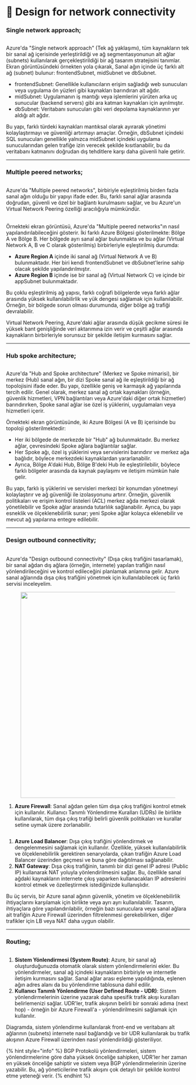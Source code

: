 # 🔽 Design for network connectivity

### Single network approach;

<figure><img src="../.gitbook/assets/image (5) (1).png" alt=""><figcaption></figcaption></figure>

Azure'da "Single network approach" (Tek ağ yaklaşımı), tüm kaynakların tek bir sanal ağ içerisinde yerleştirildiği ve ağ segmentasyonunun alt ağlar (subnets) kullanılarak gerçekleştirildiği bir ağ tasarım stratejisini tanımlar. Ekran görüntüsündeki örnekten yola çıkarak, Sanal ağın içinde üç farklı alt ağ (subnet) bulunur: frontendSubnet, midSubnet ve dbSubnet.

* frontendSubnet: Genellikle kullanıcıların erişim sağladığı web sunucuları veya uygulama ön yüzleri gibi kaynakları barındıran alt ağdır.&#x20;
* midSubnet: Uygulamanın iş mantığı veya işlemlerini yürüten arka uç sunucular (backend servers) gibi ara katman kaynakları için ayrılmıştır.&#x20;
* dbSubnet: Veritabanı sunucuları gibi veri depolama kaynaklarının yer aldığı alt ağdır.&#x20;

Bu yapı, farklı türdeki kaynakları mantıksal olarak ayırarak yönetimi kolaylaştırmayı ve güvenliği artırmayı amaçlar. Örneğin, dbSubnet içindeki SQL sunucuları genellikle yalnızca midSubnet içindeki uygulama sunucularından gelen trafiğe izin verecek şekilde kısıtlanabilir, bu da veritabanı katmanını doğrudan dış tehditlere karşı daha güvenli hale getirir.

***

### Multiple peered networks;

<figure><img src="../.gitbook/assets/image (1) (1) (1) (1) (1) (1).png" alt=""><figcaption></figcaption></figure>

Azure'da "Multiple peered networks", birbiriyle eşleştirilmiş birden fazla sanal ağın olduğu bir yapıyı ifade eder. Bu, farklı sanal ağlar arasında doğrudan, güvenli ve özel bir bağlantı kurulmasını sağlar, ve bu Azure'un Virtual Network Peering özelliği aracılığıyla mümkündür.

\
Örnekteki ekran görüntüsü, Azure'da "Multiple peered networks"ın nasıl yapılandırılabileceğini gösterir. İki farklı Azure Bölgesi gösterilmekte: Bölge A ve Bölge B. Her bölgede ayrı sanal ağlar bulunmakta ve bu ağlar (Virtual Network A, B ve C olarak gösterilmiş) birbirleriyle eşleştirilmiş durumda:

* **Azure Region A** içinde iki sanal ağ (Virtual Network A ve B) bulunmaktadır. Her biri kendi frontendSubnet ve dbSubnet'lerine sahip olacak şekilde yapılandırılmıştır.
* **Azure Region B** içinde ise bir sanal ağ (Virtual Network C) ve içinde bir appSubnet bulunmaktadır.

Bu çoklu eşleştirilmiş ağ yapısı, farklı coğrafi bölgelerde veya farklı ağlar arasında yüksek kullanılabilirlik ve yük dengesi sağlamak için kullanılabilir. Örneğin, bir bölgede sorun olması durumunda, diğer bölge ağ trafiği devralabilir.&#x20;

Virtual Network Peering, Azure'daki ağlar arasında düşük gecikme süresi ile yüksek bant genişliğinde veri aktarımına izin verir ve çeşitli ağlar arasında kaynakların birbirleriyle sorunsuz bir şekilde iletişim kurmasını sağlar.

***

### Hub spoke architecture;

<figure><img src="../.gitbook/assets/image (3) (1) (1).png" alt=""><figcaption></figcaption></figure>

Azure'da "Hub and Spoke architecture" (Merkez ve Spoke mimarisi), bir merkez (Hub) sanal ağın, bir dizi Spoke sanal ağ ile eşleştirildiği bir ağ topolojisini ifade eder. Bu yapı, özellikle geniş ve karmaşık ağ yapılarında tercih edilir. Genel olarak, merkez sanal ağ ortak kaynakları (örneğin, güvenlik hizmetleri, VPN bağlantıları veya Azure'daki diğer ortak hizmetler) barındırırken, Spoke sanal ağlar ise özel iş yüklerini, uygulamaları veya hizmetleri içerir.

Örnekteki ekran görüntüsünde, iki Azure Bölgesi (A ve B) içerisinde bu topoloji gösterilmektedir:

* Her iki bölgede de merkezde bir "Hub" ağ bulunmaktadır. Bu merkez ağlar, çevresindeki Spoke ağlara bağlantılar sağlar.
* Her Spoke ağı, özel iş yüklerini veya servislerini barındırır ve merkez ağa bağlıdır, böylece merkezdeki kaynaklardan yararlanabilir.
* Ayrıca, Bölge A'daki Hub, Bölge B'deki Hub ile eşleştirilebilir, böylece farklı bölgeler arasında da kaynak paylaşımı ve iletişim mümkün hale gelir.

Bu yapı, farklı iş yüklerini ve servisleri merkezi bir konumdan yönetmeyi kolaylaştırır ve ağ güvenliği ile izolasyonunu artırır. Örneğin, güvenlik politikaları ve erişim kontrol listeleri (ACL) merkez ağda merkezi olarak yönetilebilir ve Spoke ağlar arasında tutarlılık sağlanabilir. Ayrıca, bu yapı esneklik ve ölçeklenebilirlik sunar; yeni Spoke ağlar kolayca eklenebilir ve mevcut ağ yapılarına entegre edilebilir.

***

### Design outbound connectivity;

\
Azure'da "Design outbound connectivity" (Dışa çıkış trafiğini tasarlamak), bir sanal ağdan dış ağlara (örneğin, internete) yapılan trafiğin nasıl yönlendirileceğini ve kontrol edileceğini planlamak anlamına gelir. Azure sanal ağlarında dışa çıkış trafiğini yönetmek için kullanılabilecek üç farklı servisi inceleyelim.

<figure><img src="../.gitbook/assets/ac98cb18-8495-4e50-afdc-f325432ed279.webp" alt="" width="563"><figcaption></figcaption></figure>

1. **Azure Firewall**: Sanal ağdan gelen tüm dışa çıkış trafiğini kontrol etmek için kullanılır. Kullanıcı Tanımlı Yönlendirme Kuralları (UDRs) ile birlikte kullanılarak, tüm dışa çıkış trafiği belirli güvenlik politikaları ve kurallar setine uymak üzere zorlanabilir.

<figure><img src="../.gitbook/assets/explicit-outbound-options.png" alt=""><figcaption></figcaption></figure>

1. **Azure Load Balancer**: Dışa çıkış trafiğini yönlendirmek ve dengelenmesini sağlamak için kullanılır. Özellikle, yüksek kullanılabilirlik ve ölçeklenebilirlik gerektiren senaryolarda, çıkan trafiğin Azure Load Balancer üzerinden geçmesi ve buna göre dağıtılması sağlanabilir.
2. **NAT Gateway**: Dışa çıkış trafiğinin, tanımlı bir dizi genel IP adresi (Public IP) kullanarak NAT yoluyla yönlendirilmesini sağlar. Bu, özellikle sanal ağdaki kaynakların internete çıkış yaparken kullanacakları IP adreslerini kontrol etmek ve özelleştirmek istediğinizde kullanışlıdır.

Bu üç servis, bir Azure sanal ağının güvenlik, yönetim ve ölçeklenebilirlik ihtiyaçlarını karşılamak için birlikte veya ayrı ayrı kullanılabilir. Tasarım, ihtiyaçlara göre yapılandırılabilir, örneğin bazı sunuculara veya sanal ağlara ait trafiğin Azure Firewall üzerinden filtrelenmesi gerekebilirken, diğer trafikler için LB veya NAT daha uygun olabilir.

***

### Routing;

<figure><img src="../.gitbook/assets/image (5) (1) (1).png" alt=""><figcaption></figcaption></figure>

1. **Sistem Yönlendirmesi (System Route)**: Azure, bir sanal ağ oluşturduğunuzda otomatik olarak sistem yönlendirmelerini ekler. Bu yönlendirmeler, sanal ağ içindeki kaynakların birbiriyle ve internetle iletişim kurmasını sağlar. Sanal ağlar arası eşleme yapıldığında, eşlenen ağın adres alanı da bu yönlendirme tablosuna dahil edilir.
2. **Kullanıcı Tanımlı Yönlendirme (User Defined Route - UDR)**: Sistem yönlendirmelerinin üzerine yazarak daha spesifik trafik akışı kuralları belirlemenizi sağlar. UDR'ler, trafik akışının belirli bir sonraki adıma (next hop) - örneğin bir Azure Firewall'a - yönlendirilmesini sağlamak için kullanılır.

Diagramda, sistem yönlendirme kullanılarak front-end ve veritabanı alt ağlarının (subnets) internete nasıl bağlandığı ve bir UDR kullanılarak bu trafik akışının Azure Firewall üzerinden nasıl yönlendirildiği gösteriliyor.&#x20;

{% hint style="info" %}
BGP  Protokolü yönlendirmeleri, sistem yönlendirmelerine göre daha yüksek önceliğe sahipken, UDR'ler her zaman en yüksek önceliğe sahiptir ve sistem veya BGP yönlendirmelerinin üzerine yazabilir. Bu, ağ yöneticilerine trafik akışını çok detaylı bir şekilde kontrol etme yeteneği verir.
{% endhint %}

